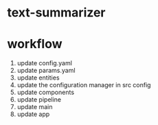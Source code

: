 # text-summarizer

# workflow

1. update config.yaml
2. update params.yaml
3. update entities
4. update the configuration manager in src config
5. update components
6. update pipeline
7. update main
8. update app
